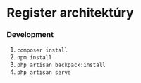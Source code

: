 # Register architektúry

### Development
1. `composer install`
1. `npm install`
1. `php artisan backpack:install`
1. `php artisan serve`

